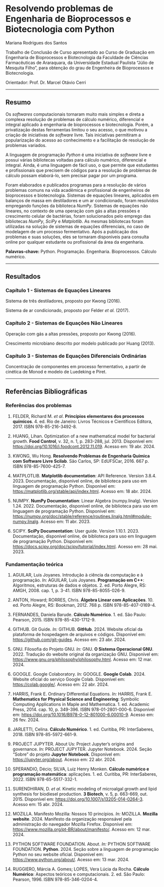 # Resolvendo problemas de Engenharia de Bioprocessos e Biotecnologia com Python

Mariana Rodrigues dos Santos

Trabalho de Conclusão de Curso apresentado ao Curso de Graduação em Engenharia de Bioprocessos e Biotecnologia da Faculdade de Ciências Farmacêuticas de Araraquara, da Universidade Estadual Paulista “Júlio de Mesquita Filho”, para obtenção do grau de Engenheira de Bioprocessos e Biotecnologia.

Orientador: Prof. Dr. Marcel Otávio Cerri 

---
## Resumo

Os *softwares* computacionais tornaram muito mais simples e direta a complexa resolução de problemas de cálculo numérico, diferencial e integral aplicado à engenharia de bioprocessos e biotecnologia. Porém, a privatização destas ferramentas limitou o seu acesso, o que motivou a criação de iniciativas de *software* livre. Tais iniciativas permitiram a popularização do acesso ao conhecimento e a facilitação de resolução de problemas variados.

A linguagem de programação *Python* é uma iniciativa de *software* livre e possui várias bibliotecas voltadas para cálculo numérico, diferencial e integral. Ainda, é uma linguagem de fácil uso, o que permite que estudantes e profissionais que precisem de códigos para a resolução de problemas de cálculo possam elaborá-lo, sem precisar pagar por um programa.

Foram elaborados e publicados programas para a resolução de vários problemas comuns na vida acadêmica e profissional de engenheiros de bioprocessos e biotecnologia. Sistemas de equações lineares, aplicados em balanços de massa em destiladores e um ar condicionado, foram resolvidos empregando funções da biblioteca *NumPy*. Sistemas de equações não lineares, no contexto de uma operação com gás a altas pressões e crescimento celular de bactérias, foram solucionados pelo emprego das bibliotecas *NumPy*, *SciPy* e *Matplotlib*. As mesmas bibliotecas foram utilizadas na solução de sistemas de equações diferenciais, no caso de modelagem de um processo fermentativo. Após a publicação dos problemas e suas soluções, eles se tornaram disponíveis para consulta online por qualquer estudante ou profissional da área da engenharia.

**Palavras-chave:** Python. Programação. Engenharia. Bioprocessos. Cálculo numérico.

---
## Resultados

### **Capítulo 1** - Sistemas de Equações Lineares
Sistema de três destiladores, proposto por Kwong (2016).

Sistema de ar condicionado, proposto por Felder *et al.* (2017).

### **Capítulo 2** - Sistemas de Equações Não Lineares
Operação com gás a altas pressões, proposto por Kwong (2016).

Crescimento microbiano descrito por modelo publicado por Huang (2013).

### **Capítulo 3** - Sistemas de Equações Diferenciais Ordinárias
Concentração de componentes em processo fermentativo, a partir de cinética de Monod e modelo de Luedeking e Piret.

---
## Referências Bibliográficas

### Referências dos problemas

1. FELDER, Richard M. *et al*. **Princípios elementares dos processos químicos**. 4. ed. Rio de Janeiro: Livros Técnicos e Científicos Editora, 2017. ISBN 978-85-216-3492-8.

2. HUANG, Lihan. Optimization of a new mathematical model for bacterial growth. **Food Control**, v. 32, n. 1, p. 283-288, jul. 2013. Disponível em: <https://doi.org/10.1016/j.foodcont.2012.11.019>. Acesso em: 19 abr. 2024.

3. KWONG, Wu Hong. **Resolvendo Problemas de Engenharia Química com Software Livre Scilab**. São Carlos, SP: EdUFSCar, 2016. 667 p. ISBN 978-85-7600-425-7.

4. MATPLOTLIB. **Matplotlib documentation**: API Reference. Version 3.8.4. 2023. Documentação, disponível online, de biblioteca para uso em linguagem de programação Python. Disponível em: <https://matplotlib.org/stable/api/index.html>. Acesso em: 18 abr. 2024.

5. NUMPY. **NumPy Documentation**: Linear Algebra (numpy.linalg). Version 1.24. 2022. Documentação, disponível online, de biblioteca para uso em linguagem de programação Python. Disponível em: <https://numpy.org/doc/stable/reference/routines.linalg.html#module-numpy.linalg>. Acesso em: 11 abr. 2023.

6. SCIPY. **SciPy Documentation**: User guide. Version 1.10.1. 2023. Documentação, disponível online, de biblioteca para uso em linguagem de programação Python. Disponível em: <https://docs.scipy.org/doc/scipy/tutorial/index.html>. Acesso em: 28 mai. 2023.


### Fundamentação teórica

1. AGUILAR, Luis Joyanes. Introdução à ciência da computação e à programação. *In:* AGUILAR, Luis Joyanes. **Programação em C++**: Algoritmos, estruturas de dados e objetos. 2. ed. Porto Alegre, RS: AMGH, 2008. cap. 1, p. 3-41. ISBN 978-85-8055-026-9.

2. ANTON, Howard; RORRES, Chris. **Álgebra Linear com Aplicações**. 10. ed. Porto Alegre, RS: Bookman, 2012. 768 p. ISBN 978-85-407-0169-4.

3. FERNANDES, Daniela Barude. **Cálculo Numérico**. 1. ed. São Paulo: Pearson, 2015. ISBN 978-85-430-1712-9.

4. GITHUB. Git Guide. *In:* GITHUB. **GitHub**. 2024. Website oficial da plataforma de hospedagem de arquivos e códigos. Disponível em: <https://github.com/git-guides>. Acesso em: 23 abr. 2024.

5. GNU. Filosofia do Projeto GNU. *In:* GNU. **O Sistema Operacional GNU**. 2022. Tradução do website original da organização GNU. Disponível em: <https://www.gnu.org/philosophy/philosophy.html>. Acesso em: 12 mar. 2024.

6. GOOGLE. Google Colaboratory. *In:* GOOGLE. **Google Colab**. 2024. Website oficial do serviço Google Colab. Disponível em: <https://colab.google/>. Acesso em: 22 abr. 2024.

7. HARRIS, Frank E. Ordinary Differential Equations. *In:* HARRIS, Frank E. **Mathematics for Physical Science and Engineering**: Symbolic Computing Applications in Maple and Mathematica. 1. ed. Academic Press, 2014. cap. 10, p. 349-396. ISBN 978-01-2801-000-6. Disponível em: <https://doi.org/10.1016/B978-0-12-801000-6.00010-9>. Acesso em: 26 fev. 2024.

8. JARLETTI, Celina. **Cálculo Numérico**. 1. ed. Curitiba, PR: InterSaberes, 2018. ISBN 978-85-5972-661-9.

9. PROJECT JUPYTER. About Us: Project Jupyter’s origins and governance. *In:* PROJECT JUPYTER. Jupyter Notebook. 2024. Seção “Sobre” do projeto **Jupyter Notebook**. Disponível em: <https://jupyter.org/about>. Acesso em: 22 abr. 2024.

10. SPERANDIO, Décio; SILVA, Luiz Henry Monken. **Cálculo numérico e programação matemática**: aplicações. 1. ed. Curitiba, PR: InterSaberes, 2022. ISBN 978-65-5517-332-1.

11. SURENDHIRAN, D. *et al*. Kinetic modeling of microalgal growth and lipid synthesis for biodiesel production. **3 Biotech**, v. 5, p. 663-669, out. 2015. Disponível em: <https://doi.org/10.1007/s13205-014-0264-3>. Acesso em: 15 abr. 2024.

12. MOZILLA. Manifesto Mozilla: Nossos 10 princípios. *In:* MOZILLA. **Mozilla website**. 2024. Manifesto da organização responsável pela administração do navegador Mozilla Firefox. Disponível em: <https://www.mozilla.org/pt-BR/about/manifesto/>. Acesso em: 12 mar. 2024.

13. PYTHON SOFTWARE FOUNDATION. About. *In:* PYTHON SOFTWARE FOUNDATION. **Python**. 2024. Seção sobre a linguagem de programação Python no seu website oficial. Disponível em: <https://www.python.org/about/>. Acesso em: 13 mar. 2024.

14. RUGGIERO, Márcia A. Gomes; LOPES, Vera Lúcia da Rocha. **Cálculo Numérico**: Aspectos teóricos e computacionais. 2. ed. São Paulo: Pearson, 1996. ISBN 978-85-346-0204-4.
